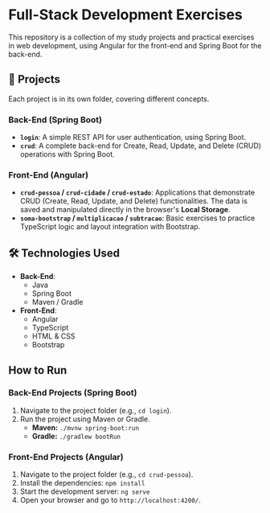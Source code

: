 # Full-Stack Development Exercises

This repository is a collection of my study projects and practical exercises in web development, using Angular for the front-end and Spring Boot for the back-end.

## 🚀 Projects

Each project is in its own folder, covering different concepts.

### Back-End (Spring Boot)

* **`login`**: A simple REST API for user authentication, using Spring Boot.
* **`crud`**: A complete back-end for Create, Read, Update, and Delete (CRUD) operations with Spring Boot.

### Front-End (Angular)

* **`crud-pessoa` / `crud-cidade` / `crud-estado`**: Applications that demonstrate CRUD (Create, Read, Update, and Delete) functionalities. The data is saved and manipulated directly in the browser's **Local Storage**.
* **`soma-bootstrap` / `multiplicacao` / `subtracao`**: Basic exercises to practice TypeScript logic and layout integration with Bootstrap.

## 🛠️ Technologies Used

* **Back-End**:
    * Java
    * Spring Boot
    * Maven / Gradle
* **Front-End**:
    * Angular
    * TypeScript
    * HTML & CSS
    * Bootstrap

## How to Run

### Back-End Projects (Spring Boot)

1.  Navigate to the project folder (e.g., `cd login`).
2.  Run the project using Maven or Gradle.
    * **Maven:** `./mvnw spring-boot:run`
    * **Gradle:** `./gradlew bootRun`

### Front-End Projects (Angular)

1.  Navigate to the project folder (e.g., `cd crud-pessoa`).
2.  Install the dependencies: `npm install`
3.  Start the development server: `ng serve`
4.  Open your browser and go to `http://localhost:4200/`.
